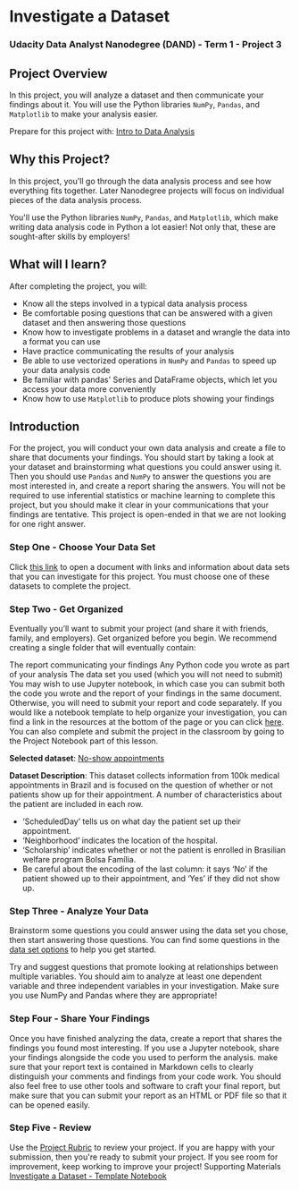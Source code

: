# Investigate a Dataset

### Udacity Data Analyst Nanodegree (DAND) - Term 1 - Project 3

## Project Overview

In this project, you will analyze a dataset and then communicate your findings about it. You will use the Python libraries `NumPy`, `Pandas`, and `Matplotlib` to make your analysis easier.

Prepare for this project with: [Intro to Data Analysis](https://classroom.udacity.com/courses/ud170-nd)

## Why this Project?

In this project, you'll go through the data analysis process and see how everything fits together. Later Nanodegree projects will focus on individual pieces of the data analysis process.

You'll use the Python libraries `NumPy`, `Pandas`, and `Matplotlib`, which make writing data analysis code in Python a lot easier! Not only that, these are sought-after skills by employers!

## What will I learn?

After completing the project, you will:

- Know all the steps involved in a typical data analysis process
- Be comfortable posing questions that can be answered with a given dataset and then answering those questions
- Know how to investigate problems in a dataset and wrangle the data into a format you can use
- Have practice communicating the results of your analysis
- Be able to use vectorized operations in `NumPy` and `Pandas` to speed up your data analysis code
- Be familiar with pandas' Series and DataFrame objects, which let you access your data more conveniently
- Know how to use `Matplotlib` to produce plots showing your findings

## Introduction

For the project, you will conduct your own data analysis and create a file to share that documents your findings. You should start by taking a look at your dataset and brainstorming what questions you could answer using it. Then you should use `Pandas` and `NumPy` to answer the questions you are most interested in, and create a report sharing the answers. You will not be required to use inferential statistics or machine learning to complete this project, but you should make it clear in your communications that your findings are tentative. This project is open-ended in that we are not looking for one right answer.

### Step One - Choose Your Data Set

Click [this link](https://docs.google.com/document/d/e/2PACX-1vTlVmknRRnfy_4eTrjw5hYGaiQim5ctr9naaRd4V9du2B5bxpd8FEH3KtDgp8qVekw7Cj1GLk1IXdZi/pub?embedded=True) to open a document with links and information about data sets that you can investigate for this project. You must choose one of these datasets to complete the project.

### Step Two - Get Organized
Eventually you’ll want to submit your project (and share it with friends, family, and employers). Get organized before you begin. We recommend creating a single folder that will eventually contain:

The report communicating your findings
Any Python code you wrote as part of your analysis
The data set you used (which you will not need to submit)
You may wish to use Jupyter notebook, in which case you can submit both the code you wrote and the report of your findings in the same document. Otherwise, you will need to submit your report and code separately. If you would like a notebook template to help organize your investigation, you can find a link in the resources at the bottom of the page or you can click [here](https://d17h27t6h515a5.cloudfront.net/topher/2017/October/59dd0f5a_investigate-a-dataset-template/investigate-a-dataset-template.ipynb). You can also complete and submit the project in the classroom by going to the Project Notebook part of this lesson.

**Selected dataset**: [No-show appointments](https://www.google.com/url?q=https://d17h27t6h515a5.cloudfront.net/topher/2017/October/59dd2e9a_noshowappointments-kagglev2-may-2016/noshowappointments-kagglev2-may-2016.csv&sa=D&ust=1510020454356000&usg=AFQjCNEEOPkttwxzEyo0gjL5cfxq6ynIgg)

**Dataset Description**:
This dataset collects information from 100k medical appointments in Brazil and is focused on the question of whether or not patients show up for their appointment. A number of characteristics about the patient are included in each row.
- ‘ScheduledDay’ tells us on what day the patient set up their appointment.
- ‘Neighborhood’ indicates the location of the hospital.
- ‘Scholarship’ indicates whether or not the patient is enrolled in Brasilian welfare program Bolsa Família.
- Be careful about the encoding of the last column: it says ‘No’ if the patient showed up to their appointment, and ‘Yes’ if they did not show up.

### Step Three - Analyze Your Data
Brainstorm some questions you could answer using the data set you chose, then start answering those questions. You can find some questions in the [data set options](https://docs.google.com/document/d/e/2PACX-1vTlVmknRRnfy_4eTrjw5hYGaiQim5ctr9naaRd4V9du2B5bxpd8FEH3KtDgp8qVekw7Cj1GLk1IXdZi/pub?embedded=True) to help you get started.

Try and suggest questions that promote looking at relationships between multiple variables. You should aim to analyze at least one dependent variable and three independent variables in your investigation. Make sure you use NumPy and Pandas where they are appropriate!

### Step Four - Share Your Findings
Once you have finished analyzing the data, create a report that shares the findings you found most interesting. If you use a Jupyter notebook, share your findings alongside the code you used to perform the analysis. make sure that your report text is contained in Markdown cells to clearly distinguish your comments and findings from your code work. You should also feel free to use other tools and software to craft your final report, but make sure that you can submit your report as an HTML or PDF file so that it can be opened easily.

### Step Five - Review
Use the [Project Rubric](https://review.udacity.com/#!/rubrics/107/view) to review your project. If you are happy with your submission, then you're ready to submit your project. If you see room for improvement, keep working to improve your project!
Supporting Materials
[Investigate a Dataset - Template Notebook](https://d17h27t6h515a5.cloudfront.net/topher/2017/October/59dd0f5a_investigate-a-dataset-template/investigate-a-dataset-template.ipynb)

